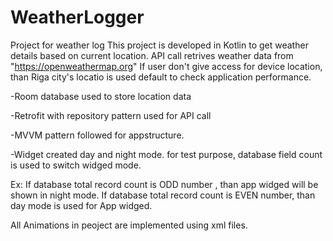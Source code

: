 # WeatherLogger
Project for weather log
This project is developed in Kotlin to get weather details based on current location.
API call retrives weather data from "https://openweathermap.org"
If user don't give access for device location, than Riga city's locatio is used default to check application performance.

 -Room database used to store location data
 
 -Retrofit with repository pattern used for API call
 
 -MVVM pattern followed for appstructure.
 
 -Widget created day and night mode. for test purpose, database field count is used to switch widged mode.
 
 Ex: If database total record count is ODD number , than app widged will be shown in night mode. If database total record count is EVEN number, than day mode is used for App widged.

All Animations in peoject are implemented using xml files.

